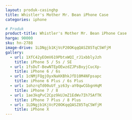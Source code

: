 ```yaml
---
layout: produk-casinghp
title: Whistler's Mother Mr. Bean iPhone Case
categories: iphone

# Produk
product-title: Whistler's Mother Mr. Bean iPhone Case
harga: 90000
sku: hn-2788
image-drive: 1LDNgjb1KjVcP20OKqqQASZ85TqC5WfjM
gallery:
  - url: 1XfC42yEOmV619PbtxWQI_rJ1xbblyJzh
    title: iPhone 5 / 5s / SE
  - url: 1fsDuT-BewNTEpOEwzdZJPsBxyjCucXp-
    title: iPhone 6 / 6s
  - url: 1cNMjFQgjOyxNaHXBhkJfD10M4NFpsapc
    title: iPhone 6 Plus / 6s Plus
  - url: 1ohzrqTd00uUf_yz63y-aY0qwCGbgnHqM
    title: iPhone 7 / 8
  - url: 1ae3kqPvC2Cpz9kUJmZ1EdWv7Ih75AfTK
    title: iPhone 7 Plus / 8 Plus
  - url: 1LDNgjb1KjVcP20OKqqQASZ85TqC5WfjM
    title: iPhone X
---
```

